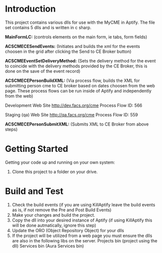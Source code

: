 # Introduction 
This project contains various dlls for use with the MyCME in Aptify.  The file set contains 5 dlls and is written in c sharp.

<b>MainFormLC:</b> (controls elements on the main form, ie tabs, form fields)

<b>ACSCMECESendEvents:</b> (Initiates and builds the xml for the events choosen in the grid after clicking the Send to CE Broker button)

<b>ACSCMEEventSetDeliveryMethod:</b> (Sets the delivery method for the event to coincide with the delivery methods provided by the CE Broker, this is done on the save of the event record)

<b>ACSCMECEPersonBuildXML:</b> (Via process flow, builds the XML for submitting person cme to CE broker based on dates choosen from the web page.  These process flows can be run inside of Aptify and independently from the web)

Development Web Site
http://dev.facs.org/cme
Process Flow ID:  566

Staging (qa) Web Site
http://qa.facs.org/cme
Process Flow ID:  559

<b>ACSCMECEPersonSubmitXML:</b>  (Submits XML to CE Broker from above steps)



# Getting Started
Getting your code up and running on your own system:
1.	Clone this project to a folder on your drive.


# Build and Test
1.	Check the build events (if you are using KillAptify leave the build events as is, if not remove the Pre and Post Build Events)
2.	Make your changes and build the project.
3.	Copy the dll into your desired instance of Aptify (if using KillAptify this will be done autmatically, ignore this step)
4.  Update the ORO (Object Repository Object) for your dlls
5.  If the project will be utilized from a web page you must ensure the dlls are also in the following libs on the server.
    Projects bin (project using the dll)
    Services bin (Aura Services bin)

